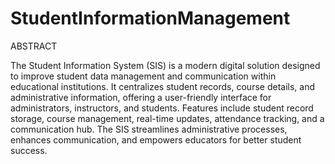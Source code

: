 # StudentInformationManagement
   ABSTRACT

The Student Information System (SIS) is a modern digital solution designed to improve student data management and communication within educational institutions. It centralizes student records, course details, and administrative information, offering a user-friendly interface for administrators, instructors, and students. Features include student record storage, course management, real-time updates, attendance tracking, and a communication hub. The SIS streamlines administrative processes, enhances communication, and empowers educators for better student success.



 
